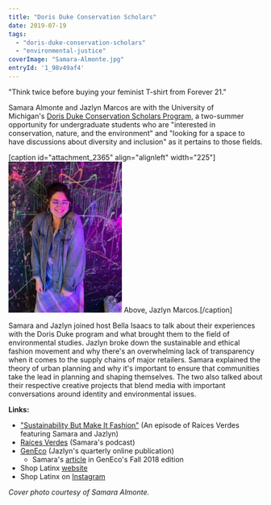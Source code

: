 ```yaml
---
title: "Doris Duke Conservation Scholars"
date: 2019-07-19
tags: 
  - "doris-duke-conservation-scholars"
  - "environmental-justice"
coverImage: "Samara-Almonte.jpg"
entryId: '1_98v49af4'
---
```


"Think twice before buying your feminist T-shirt from Forever 21."

Samara Almonte and Jazlyn Marcos are with the University of Michigan's [Doris Duke Conservation Scholars Program,](https://conservationscholars.seas.umich.edu) a two-summer opportunity for undergraduate students who are "interested in conservation, nature, and the environment" and "looking for a space to have discussions about diversity and inclusion" as it pertains to those fields.

<!--more-->

\[caption id="attachment\_2365" align="alignleft" width="225"\][![](images/Jazlyn-225x300.jpg)](https://hotinhere.us/wp-content/uploads/2019/07/Jazlyn.jpg) Above, Jazlyn Marcos.\[/caption\]

Samara and Jazlyn joined host Bella Isaacs to talk about their experiences with the Doris Duke program and what brought them to the field of environmental studies. Jazlyn broke down the sustainable and ethical fashion movement and why there's an overwhelming lack of transparency when it comes to the supply chains of major retailers. Samara explained the theory of urban planning and why it's important to ensure that communities take the lead in planning and shaping themselves. The two also talked about their respective creative projects that blend media with important conversations around identity and environmental issues.

**Links:**

- ["Sustainability But Make It Fashion"](https://nuestrasraicesverdes.com/episodes/sustainability-but-make-it-fashion/) (An episode of Raíces Verdes featuring Samara and Jazlyn)
- [Raíces Verdes](https://nuestrasraicesverdes.com/episodes/) (Samara's podcast)
- [GenEco](https://www.generationeco.me/) (Jazlyn's quarterly online publication)
    - Samara's [article](https://www.generationeco.me/fall-2018) in GenEco's Fall 2018 edition
- Shop Latinx [website](https://shoplatinx.com/) 
- Shop Latinx on [Instagram](https://www.instagram.com/shoplatinx/) 

_Cover photo courtesy of Samara Almonte._

